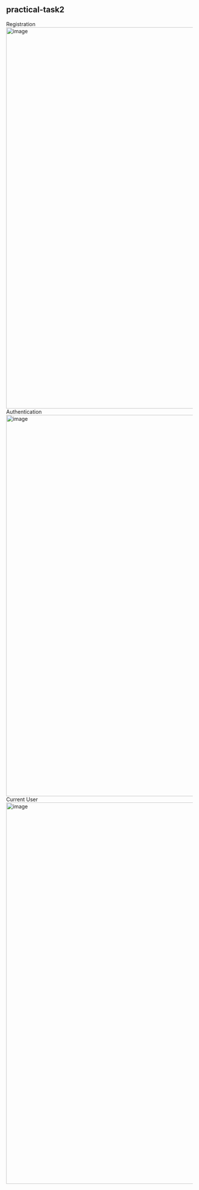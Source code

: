 ## practical-task2
Registration
<img width="1028" alt="image" src="https://github.com/eakameneva/practical-task2/assets/119859011/dc070c81-1518-4398-b732-23bdeddd1a6f">
Authentication
<img width="1028" alt="image" src="https://github.com/eakameneva/practical-task2/assets/119859011/c7434a32-ecf0-431d-85cd-57d06076af4d">
Current User
<img width="1028" alt="image" src="https://github.com/eakameneva/practical-task2/assets/119859011/87e1a84f-e2c7-46cb-992a-d2ac2cde2a00">

